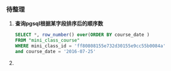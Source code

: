 ### 待整理

1. **查询pgsql根据某字段排序后的顺序数**

   ``` sql
   SELECT *, row_number() over(ORDER BY course_date )
   FROM "mini_class_course"
   WHERE mini_class_id = 'ff80808155e732d30155e9cc55b0084a' 
   and course_date = '2016-07-25'
   ```

2. 

